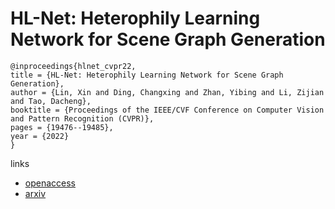 # HL-Net: Heterophily Learning Network for Scene Graph Generation

```
@inproceedings{hlnet_cvpr22,
title = {HL-Net: Heterophily Learning Network for Scene Graph Generation},
author = {Lin, Xin and Ding, Changxing and Zhan, Yibing and Li, Zijian and Tao, Dacheng},
booktitle = {Proceedings of the IEEE/CVF Conference on Computer Vision and Pattern Recognition (CVPR)},
pages = {19476--19485},
year = {2022}
}
```

links
- [openaccess](http://openaccess.thecvf.com//content/CVPR2022/html/Lin_HL-Net_Heterophily_Learning_Network_for_Scene_Graph_Generation_CVPR_2022_paper.html)
- [arxiv](https://arxiv.org/abs/2205.01316)
